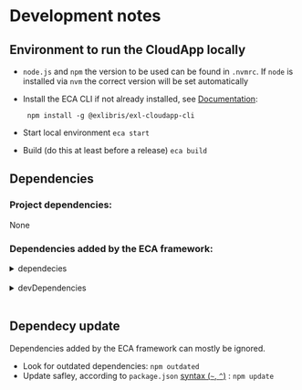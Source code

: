 # Development notes

## Environment to run the CloudApp locally

- `node.js` and `npm` the version to be used can be found in `.nvmrc`. If `node` is installed via `nvm` the correct version will be set automatically
- Install the ECA CLI if not already installed, see [Documentation](https://developers.exlibrisgroup.com/cloudapps/started/): 

       npm install -g @exlibris/exl-cloudapp-cli

- Start local environment `eca start`
- Build (do this at least before a release) `eca build`

## Dependencies
### Project dependencies:
None

### Dependencies added by the ECA framework:
<details><summary>dependecies</summary>
- `"@angular/animations": "~11.2.14"`
- `"@angular/cdk": "~11.2.12"`
- `"@angular/common": "~11.2.14"`
- `"@angular/compiler": "~11.2.14"`
- `"@angular/core": "~11.2.14"`
- `"@angular/forms": "~11.2.14"`
- `"@angular/language-service": "~11.2.14"`
- `"@angular/material": "~11.2.12"`
- `"@angular/platform-browser": "~11.2.14"`
- `"@angular/platform-browser-dynamic": "~11.2.14"`
- `"@angular/router": "~11.2.14"`
- `"@exlibris/exl-cloudapp-angular-lib": "^1.4.1"`
- `"@exlibris/exl-cloudapp-base": "^1.4.1"`
- `"@ngx-translate/core": "~13.0.0"`
- `"lodash": "~4.17.21"`
- `"rxjs": "~6.5.5"`
- `"zone.js": "~0.10.3"`
</details> <br>

<details><summary>devDependencies</summary>
- `"@angular-devkit/build-angular": "~0.1102.14"`
- `"@angular/cli": "~11.2.14"`
- `"@angular/compiler-cli": "~11.2.14"`
- `"@types/node": "~16.0.0"`
- `"postcss": "~8.3.0"`
- `"typescript": "~4.1.5"`
</details><br>

## Dependecy update
Dependencies added by the ECA framework can mostly be ignored.

- Look for outdated dependencies: `npm outdated`
- Update safley, according to `package.json` [syntax (`~`, `^`)](https://docs.npmjs.com/cli/v7/configuring-npm/package-json#dependencies) : `npm update` 
